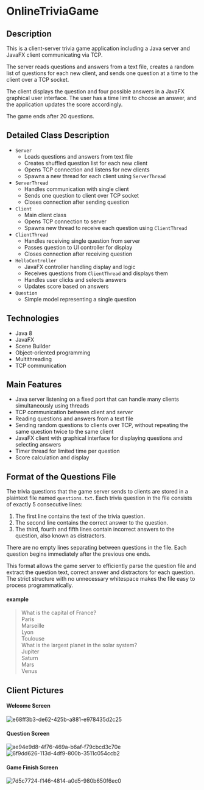 # OnlineTriviaGame

## Description
This is a client-server trivia game application including a Java server and JavaFX client communicating via TCP.

The server reads questions and answers from a text file, creates a random list of questions for each new client, and sends one question at a time to the client over a TCP socket.

The client displays the question and four possible answers in a JavaFX graphical user interface. The user has a time limit to choose an answer, and the application updates the score accordingly.

The game ends after 20 questions.

## Detailed Class Description
* `Server`
  - Loads questions and answers from text file
  - Creates shuffled question list for each new client
  - Opens TCP connection and listens for new clients
  - Spawns a new thread for each client using `ServerThread`
* `ServerThread`
  - Handles communication with single client
  - Sends one question to client over TCP socket
  - Closes connection after sending question
* `Client`
  - Main client class
  - Opens TCP connection to server
  - Spawns new thread to receive each question using `ClientThread`
* `ClientThread`
  - Handles receiving single question from server
  - Passes question to UI controller for display
  - Closes connection after receiving question
* `HelloController`
  - JavaFX controller handling display and logic
  - Receives questions from `ClientThread` and displays them
  - Handles user clicks and selects answers
  - Updates score based on answers
* `Question`
  - Simple model representing a single question

## Technologies
* Java 8
* JavaFX
* Scene Builder
* Object-oriented programming
* Multithreading
* TCP communication


## Main Features
* Java server listening on a fixed port that can handle many clients simultaneously using threads
* TCP communication between client and server
* Reading questions and answers from a text file
* Sending random questions to clients over TCP, without repeating the same question twice to the same client
* JavaFX client with graphical interface for displaying questions and selecting answers
* Timer thread for limited time per question
* Score calculation and display

## Format of the Questions File
The trivia questions that the game server sends to clients are stored in a plaintext file named `questions.txt`. Each trivia question in the file consists of exactly 5 consecutive lines:

1. The first line contains the text of the trivia question.
2. The second line contains the correct answer to the question.
3. The third, fourth and fifth lines contain incorrect answers to the question, also known as distractors.

There are no empty lines separating between questions in the file. Each question begins immediately after the previous one ends.

This format allows the game server to efficiently parse the question file and extract the question text, correct answer and distractors for each question. The strict structure with no unnecessary whitespace makes the file easy to process programmatically.

#### example 
>What is the capital of France? <br>
Paris <br>
Marseille <br>
Lyon <br>
Toulouse <br>
What is the largest planet in the solar system? <br>
Jupiter <br>
Saturn <br>
Mars <br>
Venus <br>

## Client Pictures 
#### Welcome Screen
![e68ff3b3-de62-425b-a881-e978435d2c25](https://github.com/gilkomi/OnlineTriviaGame/assets/144124159/47bc7a9d-61aa-4656-b8f2-909a6c0bebb2)

#### Question Screen
![ae94e9d8-4f76-469a-b6af-f79cbcd3c70e](https://github.com/gilkomi/OnlineTriviaGame/assets/144124159/42efa219-0823-4499-9fe4-699b095c66dc)
![6f9dd626-113d-4df9-800b-3511c054ccb2](https://github.com/gilkomi/OnlineTriviaGame/assets/144124159/3dc904de-434f-44fa-af4d-a638ab19e63b)

#### Game Finish Screen
![7d5c7724-f146-4814-a0d5-980b650f6ec0](https://github.com/gilkomi/OnlineTriviaGame/assets/144124159/261bcab5-d8a6-4e29-8da4-040d289a3ec5)


